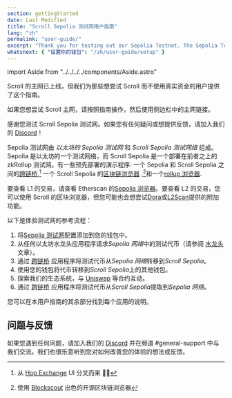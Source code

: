 ```yaml
---
section: gettingStarted
date: Last Modified
title: "Scroll Sepolia 测试网用户指南"
lang: "zh"
permalink: "user-guide/"
excerpt: "Thank you for testing out our Sepolia Testnet. The Sepolia Testnet consists of Ethereum's Sepolia Testnet and the Scroll Sepolia test network."
whatsnext: { "设置你的钱包": "/zh/user-guide/setup" }
---
```


import Aside from "../../../../components/Aside.astro"

<Aside type="tip" title="主网已经在线!">

Scroll 的主网已上线，但我们为那些想尝试 Scroll 而不使用真实资金的用户提供了这个指南。

如果您想尝试 Scroll 主网，请按照指南操作，然后使用侧边栏中的主网链接。

</Aside>

感谢您测试 Scroll Sepolia 测试网。如果您有任何疑问或想提供反馈，请加入我们的 [Discord](https://discord.gg/scroll)！

Sepolia 测试网由 _以太坊的 Sepolia 测试网_ 和 _Scroll Sepolia 测试网络_ 组成。Sepolia 是以太坊的一个测试网络，而 Scroll Sepolia 是一个部署在前者之上的 zkRollup 测试网。有一些预先部署的演示程序: 一个 Sepolia 和 Scroll Sepolia 之间的[跨链桥](https://scroll.io/bridge),[^1] 一个 Scroll Sepolia 的[区块链浏览器](https://sepolia-blockscout.scroll.io/) ,[^2]和一个[rollup 浏览器](https://scroll.io/rollupscan).

要查看 L1 的交易，请查看 Etherscan 的[Sepolia 浏览器](https://sepolia.etherscan.io/)。要查看 L2 的交易，您可以使用 Scroll 的区块浏览器，但您可能也会想尝试[Dora](https://www.ondora.xyz/network/scroll-sepolia/interactions)或[L2Scan](https://scroll.l2scan.co/)提供的附加功能。

以下是体验测试网的参考流程：

1. 将[Sepolia 测试网](https://scroll.io/portal)配置添加到您的钱包中。
2. 从任何以太坊水龙头应用程序请求*Sepolia 网络*中的测试代币（请参阅 [水龙头](/user-guide/faucet) 文章）。
3. 通过 [跨链桥](https://scroll.io/bridge) 应用程序将测试代币从*Sepolia 网络*转移到*Scroll Sepolia*。
4. 使用您的钱包将代币转移到*Scroll Sepolia*上的其他钱包。
5. 探索我们的生态系统，与 [Uniswap](http://uniswap-showcase.sepolia.scroll.xyz/) 等合约互动。
6. 通过 [跨链桥](https://scroll.io/bridge) 应用程序将测试代币从*Scroll Sepolia*提取到*Sepolia 网络*。

您可以在本用户指南的其余部分找到每个应用的说明。

## 问题与反馈

如果您遇到任何问题，请加入我们的 [Discord](https://discord.gg/scroll) 并在频道 #general-support 中与我们交流。我们也很乐意听到您对如何改善您的体验的想法或反馈。

[^1]: 从 [Hop Exchange](https://hop.exchange/) UI 分叉而来 🐇🙌
[^2]: 使用 [Blockscout](https://blockscout.com/) 出色的开源区块链浏览器
